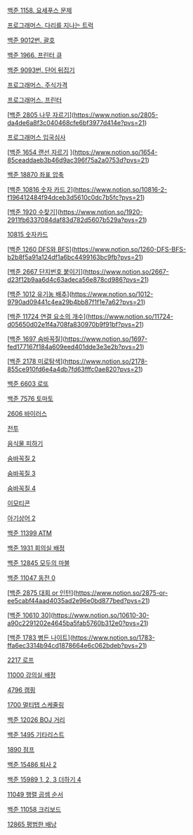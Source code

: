 

[백준 1158. 요세푸스 문제](https://www.notion.so/1158-faaa3ae5e29144a0ad72c614c9e87bbb?pvs=21)

[프로그래머스. 다리를 지나는 트럭](https://www.notion.so/5f50999c881b4b419cbe18e5d0e1a5a2?pvs=21)

[백준 9012번. 괄호](https://www.notion.so/9012-6081d2f64e2e4862bc9ae4515ac2a2c7?pvs=21)

[백준 1966. 프린터 큐](https://www.notion.so/1966-0d6f45f613f5425fa59da530043bf9c0?pvs=21)

[백준 9093번. 단어 뒤집기](https://www.notion.so/9093-de866b92b1c74fb48f9f89f9873b3247?pvs=21)

[프로그래머스. 주식가격](https://www.notion.so/e7f6125a6bb948cf8906bcdea58ba708?pvs=21)

[프로그래머스. 프린터](https://www.notion.so/7fabc5166de9402295dccd471a02fe21?pvs=21)

[[백준 2805 나무 자르기](https://www.acmicpc.net/problem/2805)](https://www.notion.so/2805-da4de6a8f3c040468cfe6bf3977d414e?pvs=21)

[프로그래머스 입국심사](https://www.notion.so/14df6dd00a4741d091b289ff3af7192a?pvs=21)

[[백준 1654 랜선 자르기](https://www.acmicpc.net/problem/1654) ](https://www.notion.so/1654-85ceaddaeb3b46d9ac396f75a2a0753d?pvs=21)

[백준 18870 좌표 압축](https://www.notion.so/18870-560cf83b7ee149fcbdef964a05473c92?pvs=21)

[[백준 10816 숫자 카드 2](https://www.acmicpc.net/problem/10816)](https://www.notion.so/10816-2-f196412484f94dceb3d5610c0dc7b5fc?pvs=21)

[[백준 1920 수찾기](https://www.acmicpc.net/problem/1920)](https://www.notion.so/1920-2911fb6337084daf83d782d5607b529a?pvs=21)

[10815 숫자카드 ](https://www.notion.so/10815-d7d36edec68041d896945e2a83f2afa8?pvs=21)

[[백준 1260 DFS와 BFS](https://www.acmicpc.net/problem/1260)](https://www.notion.so/1260-DFS-BFS-b2b8f5a91a124df1a6bc4499163bc9fb?pvs=21)

[[백준 2667 단지번호 붙이기](https://www.acmicpc.net/problem/2667)](https://www.notion.so/2667-d23f12b9aa6d4c63adeca56e878cd986?pvs=21)

[[백준 1012 유기농 배추](https://www.acmicpc.net/problem/1012)](https://www.notion.so/1012-9790ad09441c4ea29b4bb87f1f1e7a62?pvs=21)

[[백준 11724 연결 요소의 개수](https://www.acmicpc.net/problem/11724)](https://www.notion.so/11724-d05650d02e1f4a708fa830970b9f91bf?pvs=21)

[[백준 1697 숨바꼭질](https://www.acmicpc.net/problem/1697)](https://www.notion.so/1697-fed177167f184a609eed401dde3e3e2b?pvs=21)

[[백준  2178 미로탐색](https://www.acmicpc.net/problem/2178)](https://www.notion.so/2178-855ce910fd6e4a4db7fd63fffc0ae820?pvs=21)

[백준 6603 로또](https://www.notion.so/6603-c9f7675d101b408584515b9540282d95?pvs=21)

[백준 7576 토마토](https://www.notion.so/7576-df46e341070941debaa527908998c803?pvs=21)

[2606 바이러스](https://www.notion.so/2606-1e61a2b7f1634381913fd79bf72d86d4?pvs=21)

[전투](https://www.notion.so/9ef49400b8834ba8b18533c38e20a5cf?pvs=21)

[음식물 피하기](https://www.notion.so/1f52bb1f5f274596afecb58a2888b826?pvs=21)

[숨바꼭질 2](https://www.notion.so/2-3544691351ac4e08bac188ed0b013c5a?pvs=21)

[숨바꼭질 3](https://www.notion.so/3-0bef95177e2749c586b96b85fd629de8?pvs=21)

[숨바꼭질 4](https://www.notion.so/4-2d4137eeb66340608cbefa1f2b0f8dcd?pvs=21)

[이모티콘](https://www.notion.so/ee27aa23073a4d8589ab9c6084dd1d06?pvs=21)

[아기상어 2](https://www.notion.so/2-c2fabb9f9f6e451a84c633c65db4cfa6?pvs=21)

[백준 11399 ATM](https://www.notion.so/11399-ATM-d5fe9c6d31d2443c96ad9a76652a169f?pvs=21)

[백준 1931 회의실 배정](https://www.notion.so/1931-d2cb4c1862a8447cb933e13c5b952b30?pvs=21)

[백준 12845 모두의 마블](https://www.notion.so/12845-9634e78934f7461e99cb57326d137746?pvs=21)

[백준 11047 동전 0](https://www.notion.so/11047-0-f63e55cdf0fe4731bf8cbbf6af41aaa4?pvs=21)

[[백준 2875 대회 or 인턴](https://www.acmicpc.net/problem/2875)](https://www.notion.so/2875-or-ee5cabf44aad4035ad2e96e0bd877bed?pvs=21)

[[백준 10610 30](https://www.acmicpc.net/problem/10610)](https://www.notion.so/10610-30-a90c2291202e4645ba5fab5760b312e0?pvs=21)

[[백준 1783 병든 나이트](https://www.acmicpc.net/problem/1783)](https://www.notion.so/1783-ffa6ec3314b94cd1878664e6c062bdeb?pvs=21)

[2217 로프](https://www.notion.so/2217-3113ab00e6f3411bb22c735e1372ff1d?pvs=21)

[11000 강의실 배정](https://www.notion.so/11000-d00516663b0f46538dd68c8eb4c53705?pvs=21)

[4796 캠핑](https://www.notion.so/4796-2b71dbc6f06b46ac83be11aa591cb897?pvs=21)

[1700 멀티탭 스케줄링](https://www.notion.so/1700-8d448c6e28524f429fa860bd3e356d6f?pvs=21)

[백준 12026 BOJ 거리](https://www.notion.so/12026-BOJ-81c421fd303a49a5963222efc11ce592?pvs=21)

[백준 1495 기타리스트](https://www.notion.so/1495-9623229757ce4ee38777cf85e1d4063c?pvs=21)

[1890 점프](https://www.notion.so/1890-b162db71b463435089ed3687841e3544?pvs=21)

[백준 15486 퇴사 2](https://www.notion.so/15486-2-cffe1eec6fb24cecad5355f1f700bd1e?pvs=21)

[백준 15989 1, 2, 3 더하기 4](https://www.notion.so/15989-1-2-3-4-57ba1bc593384795804399c6b9d1bb1a?pvs=21)

[11049 행렬 곱셈 순서](https://www.notion.so/11049-0c19f7305d0e4a33a703cd63908469e6?pvs=21)

[백준 11058 크리보드](https://www.notion.so/11058-e25a54610b334deeaf09c207128d947d?pvs=21)

[12865 평범한 배낭](https://www.notion.so/12865-ae936a9935a944769cb7c1a1fee56252?pvs=21)
